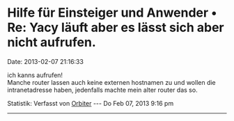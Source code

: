 Hilfe für Einsteiger und Anwender • Re: Yacy läuft aber es lässt sich aber nicht aufrufen.
==========================================================================================

Date: 2013-02-07 21:16:33

ich kanns aufrufen!\
Manche router lassen auch keine externen hostnamen zu und wollen die
intranetadresse haben, jedenfalls machte mein alter router das so.

Statistik: Verfasst von
[Orbiter](http://forum.yacy-websuche.de/memberlist.php?mode=viewprofile&u=2)
--- Do Feb 07, 2013 9:16 pm

------------------------------------------------------------------------
